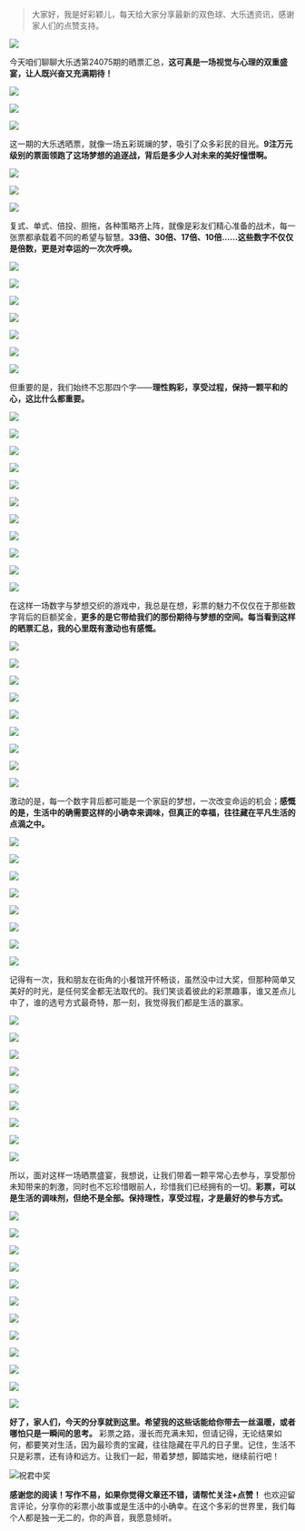 > 大家好，我是好彩颖儿，每天给大家分享最新的双色球、大乐透资讯，感谢家人们的点赞支持。

![](https://cdn.jsdelivr.net/gh/wangwenjie1314/PicCDN/2024-6-21/1718957520611-image.png)


今天咱们聊聊大乐透第24075期的晒票汇总，**这可真是一场视觉与心理的双重盛宴，让人既兴奋又充满期待！**


![](https://cdn.jsdelivr.net/gh/wangwenjie1314/PicCDN/2024-7-1/1719820347454-image.png)

![](https://cdn.jsdelivr.net/gh/wangwenjie1314/PicCDN/2024-7-1/1719820362225-image.png)

![](https://cdn.jsdelivr.net/gh/wangwenjie1314/PicCDN/2024-7-1/1719820371197-image.png)


这一期的大乐透晒票，就像一场五彩斑斓的梦，吸引了众多彩民的目光。**9注万元级别的票面领跑了这场梦想的追逐战，背后是多少人对未来的美好憧憬啊。**


![](https://cdn.jsdelivr.net/gh/wangwenjie1314/PicCDN/2024-7-1/1719820384476-image.png)


![](https://cdn.jsdelivr.net/gh/wangwenjie1314/PicCDN/2024-7-1/1719820396635-image.png)


![](https://cdn.jsdelivr.net/gh/wangwenjie1314/PicCDN/2024-7-1/1719820407424-image.png)

复式、单式、倍投、胆拖，各种策略齐上阵，就像是彩友们精心准备的战术，每一张票都承载着不同的希望与智慧。**33倍、30倍、17倍、10倍……这些数字不仅仅是倍数，更是对幸运的一次次呼唤。**


![](https://cdn.jsdelivr.net/gh/wangwenjie1314/PicCDN/2024-7-1/1719820427771-image.png)

![](https://cdn.jsdelivr.net/gh/wangwenjie1314/PicCDN/2024-7-1/1719820415631-image.png)

![](https://cdn.jsdelivr.net/gh/wangwenjie1314/PicCDN/2024-7-1/1719820439881-image.png)

![](https://cdn.jsdelivr.net/gh/wangwenjie1314/PicCDN/2024-7-1/1719820448852-image.png)


![](https://cdn.jsdelivr.net/gh/wangwenjie1314/PicCDN/2024-7-1/1719820462387-image.png)


![](https://cdn.jsdelivr.net/gh/wangwenjie1314/PicCDN/2024-7-1/1719820470374-image.png)


![](https://cdn.jsdelivr.net/gh/wangwenjie1314/PicCDN/2024-7-1/1719820486163-image.png)

但重要的是，我们始终不忘那四个字——**理性购彩，享受过程，保持一颗平和的心，这比什么都重要。**




![](https://cdn.jsdelivr.net/gh/wangwenjie1314/PicCDN/2024-7-1/1719820498362-image.png)


![](https://cdn.jsdelivr.net/gh/wangwenjie1314/PicCDN/2024-7-1/1719820508874-image.png)


![](https://cdn.jsdelivr.net/gh/wangwenjie1314/PicCDN/2024-7-1/1719820517720-image.png)

![](https://cdn.jsdelivr.net/gh/wangwenjie1314/PicCDN/2024-7-1/1719820528271-image.png)

![](https://cdn.jsdelivr.net/gh/wangwenjie1314/PicCDN/2024-7-1/1719820536565-image.png)


![](https://cdn.jsdelivr.net/gh/wangwenjie1314/PicCDN/2024-7-1/1719820556185-image.png)

![](https://cdn.jsdelivr.net/gh/wangwenjie1314/PicCDN/2024-7-1/1719820568138-image.png)


![](https://cdn.jsdelivr.net/gh/wangwenjie1314/PicCDN/2024-7-1/1719820580011-image.png)


![](https://cdn.jsdelivr.net/gh/wangwenjie1314/PicCDN/2024-7-1/1719820589072-image.png)


![](https://cdn.jsdelivr.net/gh/wangwenjie1314/PicCDN/2024-7-1/1719820598392-image.png)


![](https://cdn.jsdelivr.net/gh/wangwenjie1314/PicCDN/2024-7-1/1719820618710-image.png)


在这样一场数字与梦想交织的游戏中，我总是在想，彩票的魅力不仅仅在于那些数字背后的巨额奖金，**更多的是它带给我们的那份期待与梦想的空间。每当看到这样的晒票汇总，我的心里既有激动也有感慨。**


![](https://cdn.jsdelivr.net/gh/wangwenjie1314/PicCDN/2024-7-1/1719820633049-image.png)

![](https://cdn.jsdelivr.net/gh/wangwenjie1314/PicCDN/2024-7-1/1719820641440-image.png)


![](https://cdn.jsdelivr.net/gh/wangwenjie1314/PicCDN/2024-7-1/1719820652433-image.png)


![](https://cdn.jsdelivr.net/gh/wangwenjie1314/PicCDN/2024-7-1/1719820661029-image.png)


![](https://cdn.jsdelivr.net/gh/wangwenjie1314/PicCDN/2024-7-1/1719820669806-image.png)

![](https://cdn.jsdelivr.net/gh/wangwenjie1314/PicCDN/2024-7-1/1719820693921-image.png)

![](https://cdn.jsdelivr.net/gh/wangwenjie1314/PicCDN/2024-7-1/1719820708602-image.png)


![](https://cdn.jsdelivr.net/gh/wangwenjie1314/PicCDN/2024-7-1/1719820716669-image.png)


![](https://cdn.jsdelivr.net/gh/wangwenjie1314/PicCDN/2024-7-1/1719820725687-image.png)

激动的是，每一个数字背后都可能是一个家庭的梦想，一次改变命运的机会；**感慨的是，生活中的确需要这样的小确幸来调味，但真正的幸福，往往藏在平凡生活的点滴之中。**

![](https://cdn.jsdelivr.net/gh/wangwenjie1314/PicCDN/2024-7-1/1719820736586-image.png)


![](https://cdn.jsdelivr.net/gh/wangwenjie1314/PicCDN/2024-7-1/1719820745563-image.png)


![](https://cdn.jsdelivr.net/gh/wangwenjie1314/PicCDN/2024-7-1/1719820771953-image.png)

![](https://cdn.jsdelivr.net/gh/wangwenjie1314/PicCDN/2024-7-1/1719820764383-image.png)

![](https://cdn.jsdelivr.net/gh/wangwenjie1314/PicCDN/2024-7-1/1719820757747-image.png)


![](https://cdn.jsdelivr.net/gh/wangwenjie1314/PicCDN/2024-7-1/1719820779692-image.png)

![](https://cdn.jsdelivr.net/gh/wangwenjie1314/PicCDN/2024-7-1/1719820787287-image.png)


![](https://cdn.jsdelivr.net/gh/wangwenjie1314/PicCDN/2024-7-1/1719820804183-image.png)


记得有一次，我和朋友在街角的小餐馆开怀畅谈，虽然没中过大奖，但那种简单又美好的时光，是任何奖金都无法取代的。我们笑谈着彼此的彩票趣事，谁又差点儿中了，谁的选号方式最奇特，那一刻，我觉得我们都是生活的赢家。

![](https://cdn.jsdelivr.net/gh/wangwenjie1314/PicCDN/2024-7-1/1719820825259-image.png)

![](https://cdn.jsdelivr.net/gh/wangwenjie1314/PicCDN/2024-7-1/1719820833649-image.png)


![](https://cdn.jsdelivr.net/gh/wangwenjie1314/PicCDN/2024-7-1/1719820813086-image.png)

![](https://cdn.jsdelivr.net/gh/wangwenjie1314/PicCDN/2024-7-1/1719820848991-image.png)

![](https://cdn.jsdelivr.net/gh/wangwenjie1314/PicCDN/2024-7-1/1719820866023-image.png)


![](https://cdn.jsdelivr.net/gh/wangwenjie1314/PicCDN/2024-7-1/1719820901366-image.png)

![](https://cdn.jsdelivr.net/gh/wangwenjie1314/PicCDN/2024-7-1/1719820912613-image.png)

![](https://cdn.jsdelivr.net/gh/wangwenjie1314/PicCDN/2024-7-1/1719820923090-image.png)


![](https://cdn.jsdelivr.net/gh/wangwenjie1314/PicCDN/2024-7-1/1719820933662-image.png)

所以，面对这样一场晒票盛宴，我想说，让我们带着一颗平常心去参与，享受那份未知带来的刺激，同时也不忘珍惜眼前人，珍惜我们已经拥有的一切。**彩票，可以是生活的调味剂，但绝不是全部。保持理性，享受过程，才是最好的参与方式。**


![](https://cdn.jsdelivr.net/gh/wangwenjie1314/PicCDN/2024-7-1/1719820965185-image.png)

![](https://cdn.jsdelivr.net/gh/wangwenjie1314/PicCDN/2024-7-1/1719820976479-image.png)

![](https://cdn.jsdelivr.net/gh/wangwenjie1314/PicCDN/2024-7-1/1719820983562-image.png)


![](https://cdn.jsdelivr.net/gh/wangwenjie1314/PicCDN/2024-7-1/1719821056274-image.png)


![](https://cdn.jsdelivr.net/gh/wangwenjie1314/PicCDN/2024-7-1/1719821041856-image.png)

![](https://cdn.jsdelivr.net/gh/wangwenjie1314/PicCDN/2024-7-1/1719821028810-image.png)

![](https://cdn.jsdelivr.net/gh/wangwenjie1314/PicCDN/2024-7-1/1719821071968-image.png)

![](https://cdn.jsdelivr.net/gh/wangwenjie1314/PicCDN/2024-7-1/1719821080901-image.png)


![](https://cdn.jsdelivr.net/gh/wangwenjie1314/PicCDN/2024-7-1/1719821012728-image.png)

![](https://cdn.jsdelivr.net/gh/wangwenjie1314/PicCDN/2024-7-1/1719821000464-image.png)


![](https://cdn.jsdelivr.net/gh/wangwenjie1314/PicCDN/2024-7-1/1719821112621-image.png)


![](https://cdn.jsdelivr.net/gh/wangwenjie1314/PicCDN/2024-7-1/1719821153821-image.png)

**好了，家人们，今天的分享就到这里。希望我的这些话能给你带去一丝温暖，或者哪怕只是一瞬间的思考。** 彩票之路，漫长而充满未知，但请记得，无论结果如何，都要笑对生活，因为最珍贵的宝藏，往往隐藏在平凡的日子里。记住，生活不只是彩票，还有诗和远方。让我们一起，带着梦想，脚踏实地，继续前行吧！


![祝君中奖](https://cdn.jsdelivr.net/gh/wangwenjie1314/PicCDN/2024-7-1/1719821220408-image.png)


**感谢您的阅读！写作不易，如果你觉得文章还不错，请帮忙关注+点赞！** 也欢迎留言评论，分享你的彩票小故事或是生活中的小确幸。在这个多彩的世界里，我们每个人都是独一无二的，你的声音，我愿意倾听。

